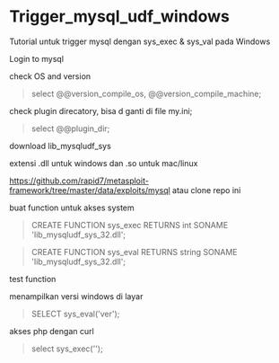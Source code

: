 # Trigger_mysql_udf_windows
Tutorial untuk trigger mysql dengan sys_exec &amp; sys_val pada Windows

Login to mysql

check OS and version

> select @@version_compile_os, @@version_compile_machine;

check plugin direcatory, bisa d ganti di file my.ini;

> select @@plugin_dir;

download lib_mysqludf_sys

extensi .dll untuk windows dan .so untuk mac/linux

https://github.com/rapid7/metasploit-framework/tree/master/data/exploits/mysql atau clone repo ini

buat function untuk akses system

> CREATE FUNCTION sys_exec RETURNS int SONAME 'lib_mysqludf_sys_32.dll';

> CREATE FUNCTION sys_eval RETURNS string SONAME 'lib_mysqludf_sys_32.dll';

test function

menampilkan versi windows di layar

> SELECT sys_eval('ver');

akses php dengan curl

> select sys_exec('');
